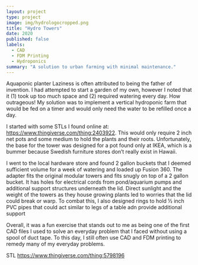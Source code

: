 ```yaml
---
layout: project
type: project
image: img/hydrologocropped.png
title: "Hydro Towers"
date: 2020
published: false
labels:
  - CAD
  - FDM Printing
  - Hydroponics
summary: "A solution to urban farming with minimal maintenance."
---
```


Aquaponic planter
Laziness is often attributed to being the father of invention. I had attempted to start a garden of my own, however I noted that it (1) took up too much space and (2) required watering every day. How outrageous! My solution was to implement a vertical hydroponic farm that would be fed on a timer and would only need the water to be refilled once a day.

I started with some STLs I found online at: https://www.thingiverse.com/thing:2403922. This would only require 2 inch net pots and some medium to hold the plants and their roots. Unfortunately, the base for the tower was designed for a pot found only at IKEA, which is a bummer because Swedish furniture stores don’t really exist in Hawaii.

I went to the local hardware store and found 2 gallon buckets that I deemed sufficient volume for a week of watering and loaded up Fusion 360. The adapter fits the original modular towers and fits snugly on top of a 2 gallon bucket. It has holes for electrical cords from pond/aquarium pumps and additional support structures underneath the lid. Direct sunlight and the weight of the towers as they house growing plants led to worries that the lid could break or warp. To combat this, I also designed rings to hold ½ inch PVC pipes that could act similar to legs of a table adn provide additional support

Overall, it was a fun exercise that stands out to me as being one of the first CAD files I used to solve an everyday problem that I faced without using a spool of duct tape. To this day, I still often use CAD and FDM printing to remedy many of my everyday problems. 

STL https://www.thingiverse.com/thing:5798196

